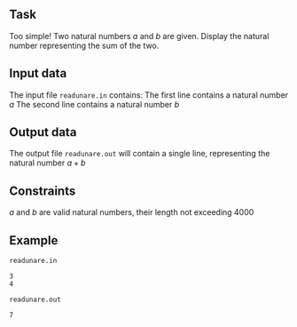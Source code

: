 ## Task

Too simple! Two natural numbers $a$ and $b$ are given. Display the natural number representing the sum of the two.

## Input data

The input file `readunare.in` contains:
The first line contains a natural number $a$
The second line contains a natural number $b$

## Output data

The output file `readunare.out` will contain a single line, representing the natural number $a + b$

## Constraints

$a$ and $b$ are valid natural numbers,
their length not exceeding $4000$

## Example

`readunare.in`
```
3
4
```

`readunare.out`
```
7
```